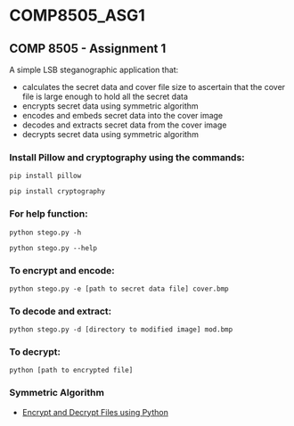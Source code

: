# COMP8505_ASG1

## COMP 8505 - Assignment 1

A simple LSB steganographic application that:
- calculates the secret data and cover file size to ascertain that the cover file is large enough to hold all the secret data
- encrypts secret data using symmetric algorithm
- encodes and embeds secret data into the cover image
- decodes and extracts secret data from the cover image
- decrypts secret data using symmetric algorithm

### Install Pillow and cryptography using the commands:

```pip install pillow```

```pip install cryptography```

### For help function:

```python stego.py -h```

```python stego.py --help```

### To encrypt and encode:

```python stego.py -e [path to secret data file] cover.bmp```

### To decode and extract:

```python stego.py -d [directory to modified image] mod.bmp```

### To decrypt:

```python [path to encrypted file]```

### Symmetric Algorithm

- [Encrypt and Decrypt Files using Python](https://www.geeksforgeeks.org/encrypt-and-decrypt-files-using-python/)

